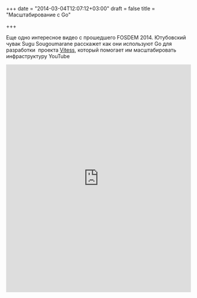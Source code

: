 +++
date = "2014-03-04T12:07:12+03:00"
draft = false
title = "Масштабирование с Go"

+++

<p>Еще одно интересное видео с прошедшего FOSDEM 2014. Ютубовский чувак&nbsp;Sugu Sougoumarane расскажет как они используют Go для разработки&nbsp; проекта&nbsp;<a href="https://github.com/youtube/vitess">Vitess</a>, который помогает им масштабировать инфраструктуру&nbsp;YouTube</p>
 <iframe width="100%" height="620" src="https://www.youtube.com/embed/qATTTSg6zXk" frameborder="0" allowfullscreen></iframe>
